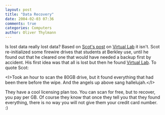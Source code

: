 ```yaml
---
layout: post
title: "Data Recovery"
date: 2004-02-03 07:36
comments: true
categories: Computers
author: Oliver Thylmann
---
```



Is lost data really lost data? Based on [Scot's post](http://birdhouse.org/blog/archives/001205.php) on [Virtual Lab](http://www.binarybiz.com/vlab/) it isn't. Scot re-initialized some firewire drives that students at Berkley use, until he found out that he cleared one that would have needed a backup first by accident. His first idea was that all is lost but then he found [Virtual Lab](http://www.binarybiz.com/vlab/). To quote Scot:

&lt;I&gt;Took an hour to scan the 80GB drive, but it found everything that had been there before the wipe. And the angels up above sang hallelujah.&lt;/I&gt;

They have a cool licensing plan too. You can scan for free, but to recover, you pay per GB. Of course they know that once they tell you that they found everything, there is no way you will not give them your credit card number. :)

